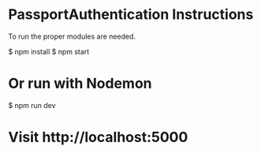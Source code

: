 # PassportAuthentication Instructions

To run the proper modules are needed. 

$ npm install
$ npm start
# Or run with Nodemon
$ npm run dev

# Visit http://localhost:5000
